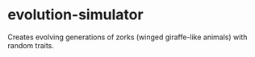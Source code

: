 # evolution-simulator
Creates evolving generations of zorks (winged giraffe-like animals) with random traits.

